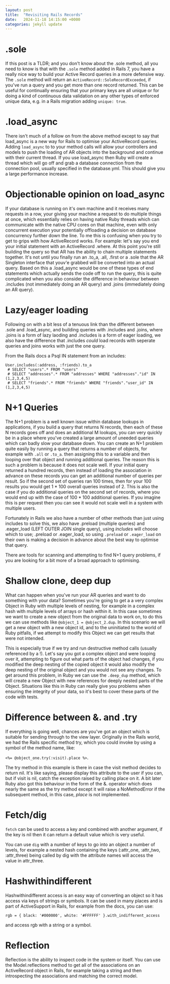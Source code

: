 ```yaml
---
layout: post
title:  "Revisiting Rails Records"
date:   2024-11-18 14:15:00 +0000
categories: jekyll update
---
```


# .sole

If this post is a TLDR; and you don't know about the .sole method, all you need to know is that with the `.sole` method added in Rails 7, you have a really nice way to build your Active Record queries in a more defensive way. The `.sole` method will return an `ActiveRecord::SoleRecordExceeded`, if you've run a query and you get more than one record returned. This can be useful for continually ensuring that your primary keys are all unique or for doing a kind of continuous data validation on any other types of enforced unique data, e.g. in a Rails migration adding `unique: true`.

# .load_async

There isn't much of a follow on from the above method except to say that load_async is a new way for Rails to optimise your ActiveRecord queries. Adding `load_async` to to your method calls will allow your controllers and models to push the loading of AR objects into the background and continue with their current thread. If you use load_async then Ruby will create a thread which will go off and grab a database connection from the connection pool, usually specified in the database.yml. This should give you a large performance increase. 

# Objectionable opinion on load_async

If your database is running on it's own machine and it receives many requests in a row, your giving your machine a request to do multiple things at once, which essentially relies on having native Ruby threads which can communicate with the native CPU cores on that machine, even with only concurrent execution your potentially offloading a decision on database concurrency further down the line. To me this is confusing when you try to get to grips with how ActiveRecord works. For example: let's say you end your initial statement with an ActiveRecord .where. At this point you're still building the query so that AR has the ability to chain multiple statements together. It's not until you finally run an .to_a, .all, .first or a .sole that the AR Singleton interface that youv'e grabbed will be converted into an actual query. Based on this a .load_async would be one of these types of end statements which actually sends the code off to run the query, this is quite complicated when you also consider the difference in behaviour between .includes (not immediately doing an AR query) and .joins (immediately doing an AR query).

# Lazy/eager loading

Following on with a bit less of a tenuous link than the different between .sole and .load_async, and building queries with .includes and .joins, where .joins is a form of lazy laoding and .includes is a form of eager loading, we also have the difference that .includes *could* load records with seperate queries and joins works with just the one query. 

From the Rails docs a Psql IN statement from an includes:

```
User.includes(:address, :friends).to_a
 # SELECT "users".* FROM "users"
 # SELECT "addresses".* FROM "addresses" WHERE "addresses"."id" IN (1,2,3,4,5)
 # SELECT "friends".* FROM "friends" WHERE "friends"."user_id" IN (1,2,3,4,5)
```

# N+1 Queries

The N+1 problem is a well known issue within database lookups in applications, if you build a query that returns N records, then each of these N records goes off and does an additional M lookups, you can very quickly be in a place where you've created a large amount of uneeded queries which can badly slow your database down. You can create an N+1 problem quite easily by running a query that returns a number of objects, for example with `.all` or `.to_a`. then assigning this to a variable and then looping over that object and running additional queries. The reason this is such a problem is because it does not scale well. If your initial query returned a hundred records, then instead of loading the association in advance on these records you can get an additional number of queries per result. So if the second set of queries ran 100 times, then for your 100 results you would get 1 * 100 overall queries instead of 2. This is also the case if you do additional queries on the second set of records, where you would end up with the case of 100 * 100 additional queries. If you imagine this is per request then you can see it would not scale well in a system with multiple users.

Fortunately in Rails we also have a number of other methods than just using includes to solve this, we also have .preload (multiple queries) and .eager_load (LEFT OUTER JOIN single query), using *includes* will choose which to use; .preload or .eager_load, so using `.preload` or `.eager_load` on their own is making a decision in advance about the best way to optimise that query.

There are tools for scanning and attempting to find N+1 query problems, if you are looking for a bit more of a broad approach to optimising.

# Shallow clone, deep dup

What can happen when you've run your AR queries and want to do something with your data? Sometimes you're going to get a a very complex Object in Ruby with multiple levels of nesting, for example in a complex hash with multiple levels of arrays or hash within it. In this case sometimes we want to create a new object from the original data to work on, to do this we can use methods like ```@object_1 = @object_2.dup```. In this scenario we will get a new object with a new object id, and to the uninitiated to the world of Ruby pitfalls, if we attempt to modify this Object we can get results that were not intended.

This is especially true if we try and run destructive method calls (usually referenced by a !). Let's say you got a complex object and were looping over it, attempting to figure out what parts of the object had changes, if you modified the deep nesting of the copied object it would also modify the deep nesting of the original object and you would not see any changes. To get around this problem, in Ruby we can use the `.deep_dup` method, which will create a new Object with new references for deeply nested parts of the Object. Situations like this in Ruby can really give you problems when ensuring the integrity of your data, so it's best to cover these parts of the code with tests.

# Difference between &. and .try

If everything is going well, chances are you've got an object which is suitable for sending through to the view layer. Originally in the Rails world, we had the Rails specific method try, which you could invoke by using a symbol of the method name, like:

```<%= @object_one.try(:visit).place %>```.

 The try method in this example is there in case the visit method decides to return nil. It's like saying, please display this attribute to the user if you can, but if visit is nil, catch the exception raised by calling place on it. A bit later Ruby also got this behaviour in the form of the &. operator which does nearly the same as the try method except it will raise a NoMethodError if the subsequent method, in this case, *place* is not implemented.

# Fetch/dig

`fetch` can be used to access a key and combined with another argument, if the key is nil then it can return a default value which is very useful.

You can use `dig` with a number of keys to go into an object a number of levels, for example a nested hash containing the keys (:attr_one, :attr_two, :attr_three) being called by dig with the attribute names will access the value in attr_three.

# Hashwithindifferent

Hashwithindifferent access is an easy way of converting an object so it has access via keys of strings or symbols. It can be used in many places and is part of ActiveSupport in Rails, for example from the docs, you can use:

```rgb = { black: '#000000', white: '#FFFFFF' }.with_indifferent_access```

and access rgb with a string or a symbol.

# Reflection

Reflection is the ability to inspect code in the system or itself. You can use the Model.reflections method to get all of the associations on an ActiveRecord object in Rails, for example taking a string and then introspecting the associations and matching the correct model.